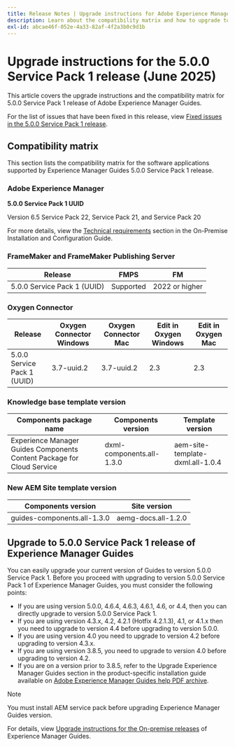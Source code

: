 ```yaml
---
title: Release Notes | Upgrade instructions for Adobe Experience Manager Guides 5.0.0 Service Pack 1 release
description: Learn about the compatibility matrix and how to upgrade to the 5.0.0 Service Pack 1 release of Adobe Experience Manager Guides.
exl-id: abcae46f-052e-4a33-82af-4f2a3b0c9d1b
---
```

# Upgrade instructions for the 5.0.0 Service Pack 1 release (June 2025)

This article covers the upgrade instructions and the compatibility matrix for 5.0.0 Service Pack 1 release of Adobe Experience Manager Guides.

For the list of issues that have been fixed in this release, view [Fixed issues in the 5.0.0 Service Pack 1 release](../release-info/fixed-issues-5-0-0-sp1.md).

## Compatibility matrix

This section lists the compatibility matrix for the software applications supported by Experience Manager Guides 5.0.0 Service Pack 1 release. 

### Adobe Experience Manager

**5.0.0 Service Pack 1 UUID**

Version 6.5 Service Pack 22, Service Pack 21, and Service Pack 20

For more details, view the [Technical requirements](../install-guide/download-install-technical-requirements.md) section in the On-Premise Installation and Configuration Guide.

### FrameMaker and FrameMaker Publishing Server

|Release| FMPS| FM |
| --- | --- | --- |
|5.0.0 Service Pack 1 (UUID) | Supported | 2022 or higher  |

### Oxygen Connector

| Release | Oxygen Connector Windows | Oxygen Connector Mac | Edit in Oxygen Windows | Edit in Oxygen Mac |  
| --- | --- | --- |--- |--- |
| 5.0.0 Service Pack 1 (UUID) | 3.7-uuid.2|3.7-uuid.2 |2.3 | 2.3  |

### Knowledge base template version

|Components package name| Components version | Template version|
|---|---|---|
|Experience Manager Guides Components Content Package for Cloud Service|dxml-components.all-1.3.0| aem-site-template-dxml.all-1.0.4|

### New AEM Site template version


| Components version | Site version|
|---|---|
|guides-components.all-1.3.0|aemg-docs.all-1.2.0|


## Upgrade to 5.0.0 Service Pack 1 release of Experience Manager Guides

You can easily upgrade your current version of Guides to version 5.0.0 Service Pack 1. Before you proceed with upgrading to version 5.0.0 Service Pack 1 of Experience Manager Guides, you must consider the following points:

- If you are using version 5.0.0, 4.6.4, 4.6.3, 4.6.1, 4.6, or 4.4, then you can directly upgrade to version 5.0.0 Service Pack 1. 
- If you are using version 4.3.x, 4.2, 4.2.1 (Hotfix 4.2.1.3), 4.1, or 4.1.x then you need to upgrade to version 4.4 before upgrading to version 5.0.0.
- If you are using version 4.0 you need to upgrade to version 4.2 before upgrading to version 4.3.x.
- If you are using version 3.8.5, you need to upgrade to version 4.0 before upgrading to version 4.2.
- If you are on a version prior to 3.8.5, refer to the Upgrade Experience Manager Guides section in the product-specific installation guide available on [Adobe Experience Manager Guides help PDF archive](https://helpx.adobe.com/xml-documentation-for-experience-manager/archive.html).

>[!NOTE]
>
>You must install AEM service pack before upgrading Experience Manager Guides version.

For details, view [Upgrade instructions for the On-premise releases](../install-guide/upgrade-xml-documentation.md) of Experience Manager Guides.
